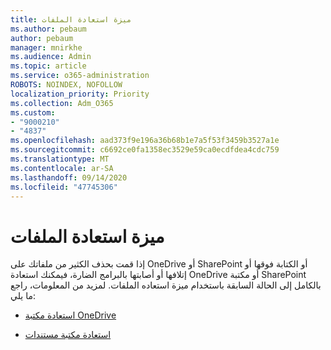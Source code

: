 ```yaml
---
title: ميزة استعادة الملفات
ms.author: pebaum
author: pebaum
manager: mnirkhe
ms.audience: Admin
ms.topic: article
ms.service: o365-administration
ROBOTS: NOINDEX, NOFOLLOW
localization_priority: Priority
ms.collection: Adm_O365
ms.custom:
- "9000210"
- "4837"
ms.openlocfilehash: aad373f9e196a36b68b1e7a5f53f3459b3527a1e
ms.sourcegitcommit: c6692ce0fa1358ec3529e59ca0ecdfdea4cdc759
ms.translationtype: MT
ms.contentlocale: ar-SA
ms.lasthandoff: 09/14/2020
ms.locfileid: "47745306"
---
```

# <a name="files-restore-feature"></a>ميزة استعادة الملفات

إذا قمت بحذف الكثير من ملفاتك على OneDrive أو SharePoint أو الكتابة فوقها أو إتلافها أو أصابتها بالبرامج الضارة، فيمكنك استعادة OneDrive أو مكتبة SharePoint بالكامل إلى الحالة السابقة باستخدام ميزة استعاده الملفات. لمزيد من المعلومات، راجع ما يلي:

- [استعادة مكتبة OneDrive](https://support.office.com/article/restore-your-onedrive-fa231298-759d-41cf-bcd0-25ac53eb8a150)

- [استعادة مكتبة مستندات](https://support.office.com/article/restore-a-document-library-317791c3-8bd0-4dfd-8254-3ca90883d39a)
